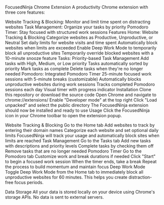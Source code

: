 FocusedNinja Chrome Extension
A productivity Chrome extension with three core features:

Website Tracking & Blocking: Monitor and limit time spent on distracting websites
Task Management: Organize your tasks by priority
Pomodoro Timer: Stay focused with structured work sessions
Features
Home: Website Tracking & Blocking
Categorize websites as Productive, Unproductive, or Neutral
Set daily limits for website visits and time spent
Automatically block websites when limits are exceeded
Enable Deep Work Mode to temporarily block all unproductive sites
Temporarily override blocked websites with a 10-minute snooze feature
Tasks: Priority-based Task Management
Add tasks with High, Medium, or Low priority
Tasks automatically sorted by priority
Mark tasks as complete
Delete tasks when they're no longer needed
Pomodoro: Integrated Pomodoro Timer
25-minute focused work sessions with 5-minute breaks (customizable)
Automatically blocks unproductive websites during work sessions
Tracks completed Pomodoro sessions each day
Visual timer with progress indicator
Installation
Clone this repository or download the source code
Open Chrome and navigate to chrome://extensions/
Enable "Developer mode" at the top right
Click "Load unpacked" and select the public directory
The FocusedNinja extension should now be installed and ready to use
Usage
Click the FocusedNinja icon in your Chrome toolbar to open the extension popup.

Website Tracking & Blocking
Go to the Home tab
Add websites to track by entering their domain names
Categorize each website and set optional daily limits
FocusedNinja will track your usage and automatically block sites when limits are reached
Task Management
Go to the Tasks tab
Add new tasks with descriptions and priority levels
Complete tasks by checking them off
Remove tasks that are no longer needed
Pomodoro Timer
Go to the Pomodoro tab
Customize work and break durations if needed
Click "Start" to begin a focused work session
When the timer ends, take a break
Repeat the process to build momentum and maintain focus
Deep Work Mode
Toggle Deep Work Mode from the Home tab to immediately block all unproductive websites for 60 minutes. This helps you create distraction-free focus periods.

Data Storage
All your data is stored locally on your device using Chrome's storage APIs. No data is sent to external servers.
